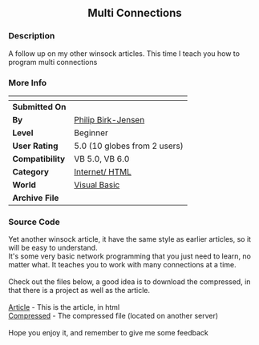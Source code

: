 ﻿<div align="center">

## Multi Connections


</div>

### Description

A follow up on my other winsock articles. This time I teach you how to program multi connections
 
### More Info
 


<span>             |<span>
---                |---
**Submitted On**   |
**By**             |[Philip Birk\-Jensen](https://github.com/Planet-Source-Code/PSCIndex/blob/master/ByAuthor/philip-birk-jensen.md)
**Level**          |Beginner
**User Rating**    |5.0 (10 globes from 2 users)
**Compatibility**  |VB 5\.0, VB 6\.0
**Category**       |[Internet/ HTML](https://github.com/Planet-Source-Code/PSCIndex/blob/master/ByCategory/internet-html__1-34.md)
**World**          |[Visual Basic](https://github.com/Planet-Source-Code/PSCIndex/blob/master/ByWorld/visual-basic.md)
**Archive File**   |[](https://github.com/Planet-Source-Code/philip-birk-jensen-multi-connections__1-22167/archive/master.zip)





### Source Code

Yet another winsock article, it have the same style as earlier articles, so it will be easy to understand.<BR>
It's some very basic network programming that you just need to learn, no matter what. It teaches you to work with many connections at a time.<BR><BR>
Check out the files below, a good idea is to download the compressed, in that there is a project as well as the article.<BR><BR>
<A HREF="http://hjem.get2net.dk/birk-jensen/pscode/msocks/1.htm">Article</A> - This is the article, in html<BR>
<A HREF="http://hjem.get2net.dk/birk-jensen/pscode/msocks.zip">Compressed</A> - The compressed file (located on another server)<BR><BR>
Hope you enjoy it, and remember to give me some feedback<BR><BR>

